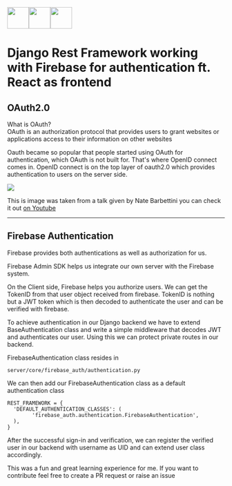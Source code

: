 <div style="display:flex; align-items:center">
<img src="https://static.djangoproject.com/img/logos/django-logo-negative.png" style="height:50px">
<img src="https://firebase.google.com/downloads/brand-guidelines/PNG/logo-built_white.png" style="height:50px">
<img src="https://cdn4.iconfinder.com/data/icons/logos-3/600/React.js_logo-512.png" style="height:50px">
</div>

# Django Rest Framework working with Firebase for authentication ft. React as frontend

## OAuth2.0
What is OAuth? <br/>
OAuth is an authorization protocol that provides users to grant websites or applications access to their information on other websites <br/>

Oauth became so popular that people started using OAuth for authentication, which OAuth is not built for.
That's where OpenID connect comes in.
OpenID connect is on the top layer of oauth2.0 which provides authentication to users on the server side.

<img src="https://raw.githubusercontent.com/teshank2137/django-react-firebase-auth/master/oauth.JPG"/><br/>

This is image was taken from a talk given by Nate Barbettini you can check it out [on Youtube](https://youtu.be/996OiexHze0)

---

## Firebase Authentication
Firebase provides both authentications as well as authorization for us.

Firebase Admin SDK helps us integrate our own server with the Firebase system.

On the Client side, Firebase helps you authorize users. We can get the TokenID from that user object received from firebase.
TokenID is nothing but a JWT token which is then decoded to authenticate the user and can be verified with firebase.

To achieve authentication in our Django backend we have to extend BaseAuthentication class and write a simple middleware that decodes JWT and authenticates our user. Using this we can protect private routes in our backend.

FirebaseAuthentication class resides in
```
server/core/firebase_auth/authentication.py 
```


We can then add our FirebaseAuthentication class as a default authentication class

```
REST_FRAMEWORK = {
  'DEFAULT_AUTHENTICATION_CLASSES': (
        'firebase_auth.authentication.FirebaseAuthentication',
  ),
}
```

After the successful sign-in and verification, we can register the verified user in our backend with username as UID and can extend user class accordingly.


This was a fun and great learning experience for me.
If you want to contribute feel free to create a PR request or raise an issue
